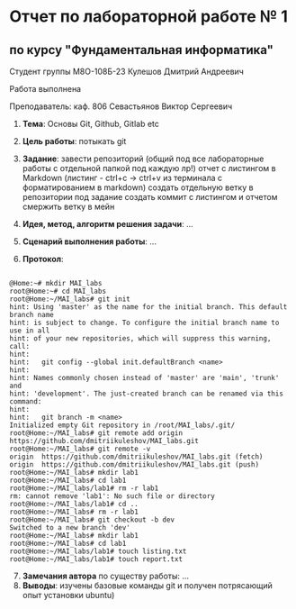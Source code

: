 # Отчет по лабораторной работе № 1
## по курсу "Фундаментальная информатика"

Студент группы М8О-108Б-23 Кулешов Дмитрий Андреевич

Работа выполнена

Преподаватель: каф. 806 Севастьянов Виктор Сергеевич

1. **Тема**: Основы Git, Github, Gitlab etc
2. **Цель работы**: потыкать git
3. **Задание**:
завести репозиторий (общий под все лабораторные работы с отдельной папкой под каждую лр!)
отчет с листингом в Markdown (листинг - ctrl+c -> ctrl+v из терминала с форматированием в markdown)
создать отдельную ветку в репозитории под задание
создать коммит с листингом и отчетом
смержить ветку в мейн

4. **Идея, метод, алгоритм решения задачи**: ...
5. **Сценарий выполнения работы**: ...
6. **Протокол**:
```

@Home:~# mkdir MAI_labs
root@Home:~# cd MAI_labs
root@Home:~/MAI_labs# git init
hint: Using 'master' as the name for the initial branch. This default branch name
hint: is subject to change. To configure the initial branch name to use in all
hint: of your new repositories, which will suppress this warning, call:
hint:
hint:   git config --global init.defaultBranch <name>
hint:
hint: Names commonly chosen instead of 'master' are 'main', 'trunk' and
hint: 'development'. The just-created branch can be renamed via this command:
hint:
hint:   git branch -m <name>
Initialized empty Git repository in /root/MAI_labs/.git/
root@Home:~/MAI_labs# git remote add origin https://github.com/dmitriikuleshov/MAI_labs.git
root@Home:~/MAI_labs# git remote -v
origin  https://github.com/dmitriikuleshov/MAI_labs.git (fetch)
origin  https://github.com/dmitriikuleshov/MAI_labs.git (push)
root@Home:~/MAI_labs# mkdir lab1
root@Home:~/MAI_labs# cd lab1
root@Home:~/MAI_labs/lab1# rm -r lab1
rm: cannot remove 'lab1': No such file or directory
root@Home:~/MAI_labs/lab1# cd ..
root@Home:~/MAI_labs# rm -r lab1
root@Home:~/MAI_labs# git checkout -b dev
Switched to a new branch 'dev'
root@Home:~/MAI_labs# mkdir lab1
root@Home:~/MAI_labs# cd lab1
root@Home:~/MAI_labs/lab1# touch listing.txt
root@Home:~/MAI_labs/lab1# touch report.txt

```
7. **Замечания автора** по существу работы: ...
8. **Выводы**: изучены базовые команды git и получен потрясающий опыт установки ubuntu)
